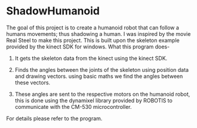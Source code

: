 ShadowHumanoid
==============
The goal of this project is to create a humanoid robot that can follow a humans movements; thus shadowing a human. 
I was inspired by the movie Real Steel to make this project. This is built upon the skeleton example provided by the kinect SDK for windows. 
What this program does-

1) It gets the skeleton data from the kinect using the kinect SDK. 

2) Finds the angles between the joints of the skeleton using position data and drawing vectors. using basic maths we find the angles between these vectors.

3) These angles are sent to the respective motors on the humanoid robot, this is done using the dynamixel library provided by ROBOTIS to communicate with the CM-530 microcontroller. 


For details please refer to the program. 
